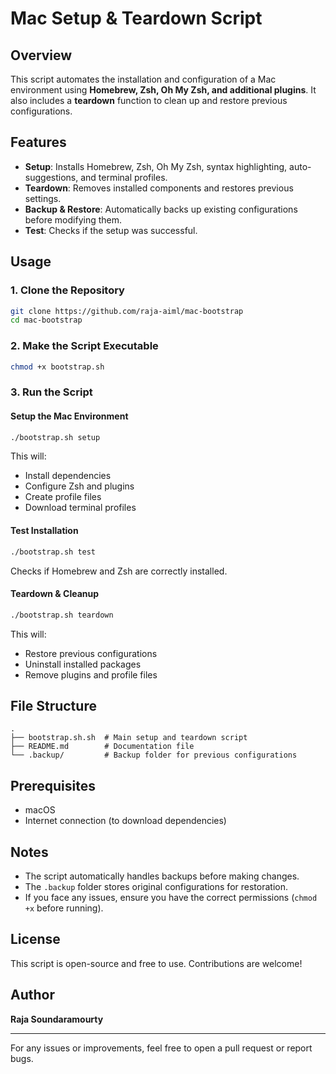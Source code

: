 # Mac Setup & Teardown Script

## Overview
This script automates the installation and configuration of a Mac environment using **Homebrew, Zsh, Oh My Zsh, and additional plugins**. It also includes a **teardown** function to clean up and restore previous configurations.

## Features
- **Setup**: Installs Homebrew, Zsh, Oh My Zsh, syntax highlighting, auto-suggestions, and terminal profiles.
- **Teardown**: Removes installed components and restores previous settings.
- **Backup & Restore**: Automatically backs up existing configurations before modifying them.
- **Test**: Checks if the setup was successful.

## Usage

### **1. Clone the Repository**
```bash
git clone https://github.com/raja-aiml/mac-bootstrap
cd mac-bootstrap
```

### **2. Make the Script Executable**
```bash
chmod +x bootstrap.sh
```

### **3. Run the Script**

#### **Setup the Mac Environment**
```bash
./bootstrap.sh setup
```
This will:
- Install dependencies
- Configure Zsh and plugins
- Create profile files
- Download terminal profiles

#### **Test Installation**
```bash
./bootstrap.sh test
```
Checks if Homebrew and Zsh are correctly installed.

#### **Teardown & Cleanup**
```bash
./bootstrap.sh teardown
```
This will:
- Restore previous configurations
- Uninstall installed packages
- Remove plugins and profile files

## File Structure
```
.
├── bootstrap.sh.sh  # Main setup and teardown script
├── README.md        # Documentation file
└── .backup/         # Backup folder for previous configurations
```

## Prerequisites
- macOS
- Internet connection (to download dependencies)

## Notes
- The script automatically handles backups before making changes.
- The `.backup` folder stores original configurations for restoration.
- If you face any issues, ensure you have the correct permissions (`chmod +x` before running).

## License
This script is open-source and free to use. Contributions are welcome!

## Author
**Raja Soundaramourty**

---
For any issues or improvements, feel free to open a pull request or report bugs.

